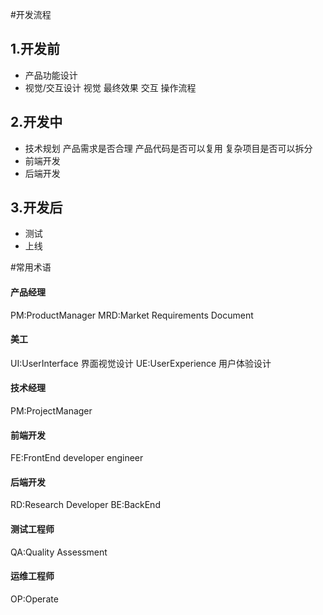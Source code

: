 #开发流程
## 1.开发前
* 产品功能设计    
* 视觉/交互设计
    视觉 最终效果
    交互 操作流程
## 2.开发中
* 技术规划
    产品需求是否合理
    产品代码是否可以复用
    复杂项目是否可以拆分
* 前端开发
* 后端开发
## 3.开发后
* 测试
* 上线

#常用术语
#### 产品经理
PM:ProductManager
MRD:Market Requirements Document
#### 美工
UI:UserInterface  界面视觉设计
UE:UserExperience 用户体验设计
#### 技术经理
PM:ProjectManager
#### 前端开发
FE:FrontEnd developer engineer
#### 后端开发
RD:Research Developer
BE:BackEnd
#### 测试工程师
QA:Quality Assessment
#### 运维工程师
OP:Operate
